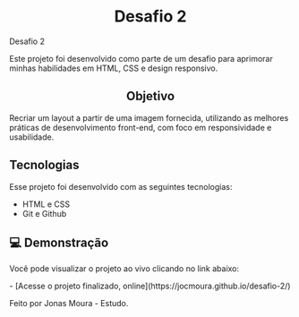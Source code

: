 <h1 align="center"> Desafio 2 </h1>

<p aligh="center"> Desafio 2 </p>
<p>Este projeto foi desenvolvido como parte de um desafio para aprimorar minhas habilidades em HTML, CSS e design responsivo. </p>
<h2 align="center">Objetivo </h2>
<p> Recriar um layout a partir de uma imagem fornecida, utilizando as melhores práticas de desenvolvimento front-end, com foco em responsividade e usabilidade. </p>

## Tecnologias

Esse projeto foi desenvolvido com as seguintes tecnologias:

- HTML e CSS
- Git e Github

## 💻 Demonstração


<p>Você pode visualizar o projeto ao vivo clicando no link abaixo:</p>
- [Acesse o projeto finalizado, online](https://jocmoura.github.io/desafio-2/)


Feito por Jonas Moura - Estudo.
